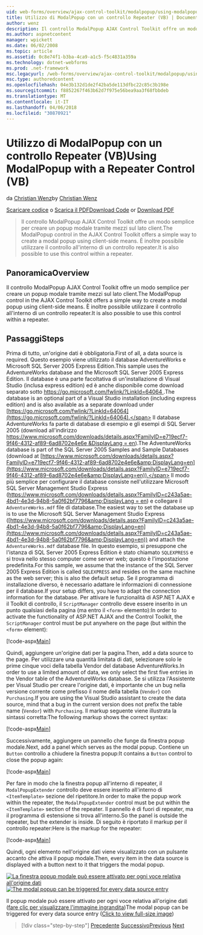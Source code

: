 ```yaml
---
uid: web-forms/overview/ajax-control-toolkit/modalpopup/using-modalpopup-with-a-repeater-control-vb
title: Utilizzo di ModalPopup con un controllo Repeater (VB) | Documenti Microsoft
author: wenz
description: Il controllo ModalPopup AJAX Control Toolkit offre un modo semplice per creare un popup modale tramite mezzi sul lato client. È anche possibile usare questo Contr....
ms.author: aspnetcontent
manager: wpickett
ms.date: 06/02/2008
ms.topic: article
ms.assetid: 0c8e74f1-b3ba-4ca9-a1c5-f5c4831a359a
ms.technology: dotnet-webforms
ms.prod: .net-framework
msc.legacyurl: /web-forms/overview/ajax-control-toolkit/modalpopup/using-modalpopup-with-a-repeater-control-vb
msc.type: authoredcontent
ms.openlocfilehash: 04e3b132d1de2f42ba5de113dfbc22c85c3b198e
ms.sourcegitcommit: f8852267f463b62d7f975e56bea9aa3f68fbbdeb
ms.translationtype: MT
ms.contentlocale: it-IT
ms.lasthandoff: 04/06/2018
ms.locfileid: "30870921"
---
```

<a name="using-modalpopup-with-a-repeater-control-vb"></a><span data-ttu-id="8218d-104">Utilizzo di ModalPopup con un controllo Repeater (VB)</span><span class="sxs-lookup"><span data-stu-id="8218d-104">Using ModalPopup with a Repeater Control (VB)</span></span>
====================
<span data-ttu-id="8218d-105">da [Christian Wenz](https://github.com/wenz)</span><span class="sxs-lookup"><span data-stu-id="8218d-105">by [Christian Wenz](https://github.com/wenz)</span></span>

<span data-ttu-id="8218d-106">[Scaricare codice](http://download.microsoft.com/download/2/4/0/24052038-f942-4336-905b-b60ae56f0dd5/ModalPopup2.vb.zip) o [Scarica il PDF](http://download.microsoft.com/download/b/6/a/b6ae89ee-df69-4c87-9bfb-ad1eb2b23373/modalpopup2VB.pdf)</span><span class="sxs-lookup"><span data-stu-id="8218d-106">[Download Code](http://download.microsoft.com/download/2/4/0/24052038-f942-4336-905b-b60ae56f0dd5/ModalPopup2.vb.zip) or [Download PDF](http://download.microsoft.com/download/b/6/a/b6ae89ee-df69-4c87-9bfb-ad1eb2b23373/modalpopup2VB.pdf)</span></span>

> <span data-ttu-id="8218d-107">Il controllo ModalPopup AJAX Control Toolkit offre un modo semplice per creare un popup modale tramite mezzi sul lato client.</span><span class="sxs-lookup"><span data-stu-id="8218d-107">The ModalPopup control in the AJAX Control Toolkit offers a simple way to create a modal popup using client-side means.</span></span> <span data-ttu-id="8218d-108">È inoltre possibile utilizzare il controllo all'interno di un controllo repeater.</span><span class="sxs-lookup"><span data-stu-id="8218d-108">It is also possible to use this control within a repeater.</span></span>


## <a name="overview"></a><span data-ttu-id="8218d-109">Panoramica</span><span class="sxs-lookup"><span data-stu-id="8218d-109">Overview</span></span>

<span data-ttu-id="8218d-110">Il controllo ModalPopup AJAX Control Toolkit offre un modo semplice per creare un popup modale tramite mezzi sul lato client.</span><span class="sxs-lookup"><span data-stu-id="8218d-110">The ModalPopup control in the AJAX Control Toolkit offers a simple way to create a modal popup using client-side means.</span></span> <span data-ttu-id="8218d-111">È inoltre possibile utilizzare il controllo all'interno di un controllo repeater.</span><span class="sxs-lookup"><span data-stu-id="8218d-111">It is also possible to use this control within a repeater.</span></span>

## <a name="steps"></a><span data-ttu-id="8218d-112">Passaggi</span><span class="sxs-lookup"><span data-stu-id="8218d-112">Steps</span></span>

<span data-ttu-id="8218d-113">Prima di tutto, un'origine dati è obbligatoria.</span><span class="sxs-lookup"><span data-stu-id="8218d-113">First of all, a data source is required.</span></span> <span data-ttu-id="8218d-114">Questo esempio viene utilizzato il database AdventureWorks e Microsoft SQL Server 2005 Express Edition.</span><span class="sxs-lookup"><span data-stu-id="8218d-114">This sample uses the AdventureWorks database and the Microsoft SQL Server 2005 Express Edition.</span></span> <span data-ttu-id="8218d-115">Il database è una parte facoltativa di un'installazione di Visual Studio (inclusa express edition) ed è anche disponibile come download separato sotto [ https://go.microsoft.com/fwlink/?LinkId=64064 ](https://go.microsoft.com/fwlink/?LinkId=64064).</span><span class="sxs-lookup"><span data-stu-id="8218d-115">The database is an optional part of a Visual Studio installation (including express edition) and is also available as a separate download under [https://go.microsoft.com/fwlink/?LinkId=64064](https://go.microsoft.com/fwlink/?LinkId=64064).</span></span> <span data-ttu-id="8218d-116">Il database AdventureWorks fa parte di database di esempio e gli esempi di SQL Server 2005 (download all'indirizzo [ https://www.microsoft.com/downloads/details.aspx?FamilyID=e719ecf7-9f46-4312-af89-6ad8702e4e6e &amp;DisplayLang = en](https://www.microsoft.com/downloads/details.aspx?FamilyID=e719ecf7-9f46-4312-af89-6ad8702e4e6e&amp;DisplayLang=en)).</span><span class="sxs-lookup"><span data-stu-id="8218d-116">The AdventureWorks database is part of the SQL Server 2005 Samples and Sample Databases (download at [https://www.microsoft.com/downloads/details.aspx?FamilyID=e719ecf7-9f46-4312-af89-6ad8702e4e6e&amp;DisplayLang=en](https://www.microsoft.com/downloads/details.aspx?FamilyID=e719ecf7-9f46-4312-af89-6ad8702e4e6e&amp;DisplayLang=en)).</span></span> <span data-ttu-id="8218d-117">Il modo più semplice per configurare il database consiste nell'utilizzare Microsoft SQL Server Management Studio Express ([https://www.microsoft.com/downloads/details.aspx?FamilyID=c243a5ae-4bd1-4e3d-94b8-5a0f62bf7796&amp;DisplayLang = en](https://www.microsoft.com/downloads/details.aspx?FamilyID=c243a5ae-4bd1-4e3d-94b8-5a0f62bf7796&amp;DisplayLang=en)) e collegare il `AdventureWorks.mdf` file di database.</span><span class="sxs-lookup"><span data-stu-id="8218d-117">The easiest way to set the database up is to use the Microsoft SQL Server Management Studio Express ([https://www.microsoft.com/downloads/details.aspx?FamilyID=c243a5ae-4bd1-4e3d-94b8-5a0f62bf7796&amp;DisplayLang=en](https://www.microsoft.com/downloads/details.aspx?FamilyID=c243a5ae-4bd1-4e3d-94b8-5a0f62bf7796&amp;DisplayLang=en)) and attach the `AdventureWorks.mdf` database file.</span></span> <span data-ttu-id="8218d-118">In questo esempio, si presuppone che l'istanza di SQL Server 2005 Express Edition è stato chiamato `SQLEXPRESS` e si trova nello stesso computer come server web; questo è l'impostazione predefinita.</span><span class="sxs-lookup"><span data-stu-id="8218d-118">For this sample, we assume that the instance of the SQL Server 2005 Express Edition is called `SQLEXPRESS` and resides on the same machine as the web server; this is also the default setup.</span></span> <span data-ttu-id="8218d-119">Se il programma di installazione diverso, è necessario adattare le informazioni di connessione per il database.</span><span class="sxs-lookup"><span data-stu-id="8218d-119">If your setup differs, you have to adapt the connection information for the database.</span></span> <span data-ttu-id="8218d-120">Per attivare le funzionalità di ASP.NET AJAX e il Toolkit di controllo, il `ScriptManager` controllo deve essere inserito in un punto qualsiasi della pagina (ma entro il `<form>` elemento):</span><span class="sxs-lookup"><span data-stu-id="8218d-120">In order to activate the functionality of ASP.NET AJAX and the Control Toolkit, the `ScriptManager` control must be put anywhere on the page (but within the `<form>` element):</span></span>

[!code-aspx[Main](using-modalpopup-with-a-repeater-control-vb/samples/sample1.aspx)]

<span data-ttu-id="8218d-121">Quindi, aggiungere un'origine dati per la pagina.</span><span class="sxs-lookup"><span data-stu-id="8218d-121">Then, add a data source to the page.</span></span> <span data-ttu-id="8218d-122">Per utilizzare una quantità limitata di dati, selezionare solo le prime cinque voci della tabella Vendor del database AdventureWorks.</span><span class="sxs-lookup"><span data-stu-id="8218d-122">In order to use a limited amount of data, we only select the first five entries in the Vendor table of the AdventureWorks database.</span></span> <span data-ttu-id="8218d-123">Se si utilizza l'Assistente per Visual Studio per creare l'origine dati, è importante che un bug nella versione corrente come prefisso il nome della tabella (`Vendor`) con `Purchasing`.</span><span class="sxs-lookup"><span data-stu-id="8218d-123">If you are using the Visual Studio assistant to create the data source, mind that a bug in the current version does not prefix the table name (`Vendor`) with `Purchasing`.</span></span> <span data-ttu-id="8218d-124">Il markup seguente viene illustrata la sintassi corretta:</span><span class="sxs-lookup"><span data-stu-id="8218d-124">The following markup shows the correct syntax:</span></span>

[!code-aspx[Main](using-modalpopup-with-a-repeater-control-vb/samples/sample2.aspx)]

<span data-ttu-id="8218d-125">Successivamente, aggiungere un pannello che funge da finestra popup modale.</span><span class="sxs-lookup"><span data-stu-id="8218d-125">Next, add a panel which serves as the modal popup.</span></span> <span data-ttu-id="8218d-126">Contiene un `Button` controllo a chiudere la finestra popup:</span><span class="sxs-lookup"><span data-stu-id="8218d-126">It contains a `Button` control to close the popup again:</span></span>

[!code-aspx[Main](using-modalpopup-with-a-repeater-control-vb/samples/sample3.aspx)]

<span data-ttu-id="8218d-127">Per fare in modo che la finestra popup all'interno di repeater, il `ModalPopupExtender` controllo deve essere inserito all'interno di `<ItemTemplate>` sezione del ripetitore.</span><span class="sxs-lookup"><span data-stu-id="8218d-127">In order to make the popup work within the repeater, the `ModalPopupExtender` control must be put within the `<ItemTemplate>` section of the repeater.</span></span> <span data-ttu-id="8218d-128">Il pannello è di fuori di repeater, ma il programma di estensione si trova all'interno.</span><span class="sxs-lookup"><span data-stu-id="8218d-128">So the panel is outside the repeater, but the extender is inside.</span></span> <span data-ttu-id="8218d-129">Di seguito è riportato il markup per il controllo repeater:</span><span class="sxs-lookup"><span data-stu-id="8218d-129">Here is the markup for the repeater:</span></span>

[!code-aspx[Main](using-modalpopup-with-a-repeater-control-vb/samples/sample4.aspx)]

<span data-ttu-id="8218d-130">Quindi, ogni elemento nell'origine dati viene visualizzato con un pulsante accanto che attiva il popup modale.</span><span class="sxs-lookup"><span data-stu-id="8218d-130">Then, every item in the data source is displayed with a button next to it that triggers the modal popup.</span></span>


<span data-ttu-id="8218d-131">[![La finestra popup modale può essere attivato per ogni voce relativa all'origine dati](using-modalpopup-with-a-repeater-control-vb/_static/image2.png)](using-modalpopup-with-a-repeater-control-vb/_static/image1.png)</span><span class="sxs-lookup"><span data-stu-id="8218d-131">[![The modal popup can be triggered for every data source entry](using-modalpopup-with-a-repeater-control-vb/_static/image2.png)](using-modalpopup-with-a-repeater-control-vb/_static/image1.png)</span></span>

<span data-ttu-id="8218d-132">Il popup modale può essere attivato per ogni voce relativa all'origine dati ([fare clic per visualizzare l'immagine ingrandita](using-modalpopup-with-a-repeater-control-vb/_static/image3.png))</span><span class="sxs-lookup"><span data-stu-id="8218d-132">The modal popup can be triggered for every data source entry ([Click to view full-size image](using-modalpopup-with-a-repeater-control-vb/_static/image3.png))</span></span>

> [!div class="step-by-step"]
> <span data-ttu-id="8218d-133">[Precedente](launching-a-modal-popup-window-from-server-code-vb.md)
> [Successivo](handling-postbacks-from-a-modalpopup-vb.md)</span><span class="sxs-lookup"><span data-stu-id="8218d-133">[Previous](launching-a-modal-popup-window-from-server-code-vb.md)
[Next](handling-postbacks-from-a-modalpopup-vb.md)</span></span>
